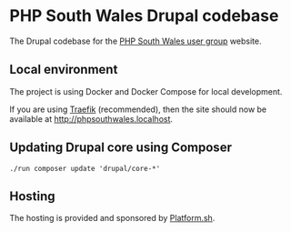 # PHP South Wales Drupal codebase

The Drupal codebase for the [PHP South Wales user group](https://www.phpsouthwales.uk) website.

## Local environment

The project is using Docker and Docker Compose for local development.

If you are using [Traefik](https://docs.traefik.io) (recommended), then the site should now be available at <http://phpsouthwales.localhost>.

## Updating Drupal core using Composer

    ./run composer update 'drupal/core-*'

## Hosting

The hosting is provided and sponsored by [Platform.sh](http://platform.sh/?medium=referral&utm_campaign=sponsored_sites&utm_source=phpsouthwales).
